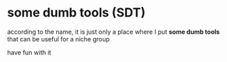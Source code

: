# some dumb tools (SDT)
according to the name, it is just only a place where I put **some dumb tools** that can be useful for a niche group

have fun with it
